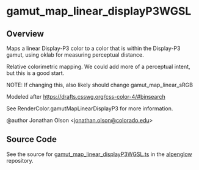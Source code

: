 # gamut_map_linear_displayP3WGSL

## Overview

Maps a linear Display-P3 color to a color that is within the Display-P3 gamut, using oklab for measuring perceptual distance.

Relative colorimetric mapping. We could add more of a perceptual intent, but this is a good start.

NOTE: If changing this, also likely should change gamut_map_linear_sRGB

Modeled after https://drafts.csswg.org/css-color-4/#binsearch

See RenderColor.gamutMapLinearDisplayP3 for more information.

@author Jonathan Olson &lt;jonathan.olson@colorado.edu&gt;



## Source Code

See the source for [gamut_map_linear_displayP3WGSL.ts](https://github.com/phetsims/alpenglow/blob/main/js/webgpu/wgsl/color/gamut_map_linear_displayP3WGSL.ts) in the [alpenglow](https://github.com/phetsims/alpenglow) repository.
